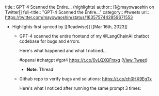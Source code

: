 title:: GPT-4 Scanned the Entire... (highlights)
author:: [[@mayowaoshin on Twitter]]
full-title:: "GPT-4 Scanned the Entire..."
category:: #tweets
url:: https://twitter.com/mayowaoshin/status/1635757442859671553

- Highlights first synced by [[Readwise]] [[Mar 16th, 2023]]
	- GPT-4 scanned the entire frontend of my @LangChainAI chatbot codebase for bugs and errors.
	  
	  Here's what happened and what I noticed...
	  
	  #openai #chatgpt #gpt4 https://t.co/0vLQXQFmxg ([View Tweet](https://twitter.com/mayowaoshin/status/1635757442859671553))
		- **Note**: Thread
	- Github repo to verify bugs and solutions: https://t.co/ch0HX9EgTx
	  
	  Here's what I noticed after running the same prompt 3 times:
